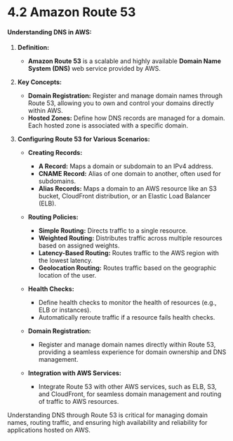 # 4.2 Amazon Route 53

#### Understanding DNS in AWS:

1.  **Definition:**

    - **Amazon Route 53** is a scalable and highly available **Domain Name System (DNS)** web service provided by AWS.

2.  **Key Concepts:**

    - **Domain Registration:** Register and manage domain names through Route 53, allowing you to own and control your domains directly within AWS.
    - **Hosted Zones:** Define how DNS records are managed for a domain. Each hosted zone is associated with a specific domain.

3.  **Configuring Route 53 for Various Scenarios:**

    - **Creating Records:**

      - **A Record:** Maps a domain or subdomain to an IPv4 address.
      - **CNAME Record:** Alias of one domain to another, often used for subdomains.
      - **Alias Records:** Maps a domain to an AWS resource like an S3 bucket, CloudFront distribution, or an Elastic Load Balancer (ELB).

    - **Routing Policies:**

      - **Simple Routing:** Directs traffic to a single resource.
      - **Weighted Routing:** Distributes traffic across multiple resources based on assigned weights.
      - **Latency-Based Routing:** Routes traffic to the AWS region with the lowest latency.
      - **Geolocation Routing:** Routes traffic based on the geographic location of the user.

    - **Health Checks:**

      - Define health checks to monitor the health of resources (e.g., ELB or instances).
      - Automatically reroute traffic if a resource fails health checks.

    - **Domain Registration:**

      - Register and manage domain names directly within Route 53, providing a seamless experience for domain ownership and DNS management.

    - **Integration with AWS Services:**

      - Integrate Route 53 with other AWS services, such as ELB, S3, and CloudFront, for seamless domain management and routing of traffic to AWS resources.

Understanding DNS through Route 53 is critical for managing domain names, routing traffic, and ensuring high availability and reliability for applications hosted on AWS.
